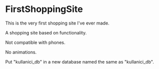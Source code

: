 # FirstShoppingSite
This is the very first shopping site I've ever made.

A shopping site based on functionality. 

Not compatible with phones.

No animations.

Put "kullanici_db" in a new database named the same as "kullanici_db".
